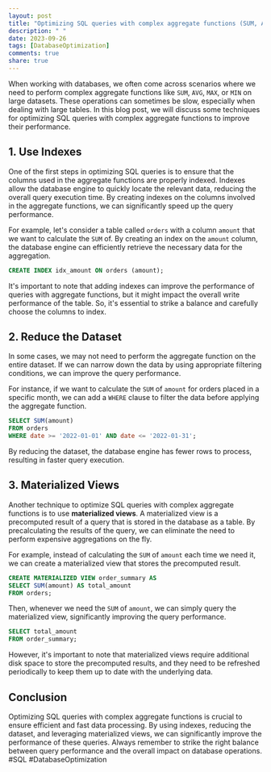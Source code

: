 ```yaml
---
layout: post
title: "Optimizing SQL queries with complex aggregate functions (SUM, AVG, etc.)"
description: " "
date: 2023-09-26
tags: [DatabaseOptimization]
comments: true
share: true
---
```


When working with databases, we often come across scenarios where we need to perform complex aggregate functions like `SUM`, `AVG`, `MAX`, or `MIN` on large datasets. These operations can sometimes be slow, especially when dealing with large tables. In this blog post, we will discuss some techniques for optimizing SQL queries with complex aggregate functions to improve their performance.

## 1. Use Indexes
One of the first steps in optimizing SQL queries is to ensure that the columns used in the aggregate functions are properly indexed. Indexes allow the database engine to quickly locate the relevant data, reducing the overall query execution time. By creating indexes on the columns involved in the aggregate functions, we can significantly speed up the query performance.

For example, let's consider a table called `orders` with a column `amount` that we want to calculate the `SUM` of. By creating an index on the `amount` column, the database engine can efficiently retrieve the necessary data for the aggregation.

```sql
CREATE INDEX idx_amount ON orders (amount);
```

It's important to note that adding indexes can improve the performance of queries with aggregate functions, but it might impact the overall write performance of the table. So, it's essential to strike a balance and carefully choose the columns to index.

## 2. Reduce the Dataset
In some cases, we may not need to perform the aggregate function on the entire dataset. If we can narrow down the data by using appropriate filtering conditions, we can improve the query performance.

For instance, if we want to calculate the `SUM` of `amount` for orders placed in a specific month, we can add a `WHERE` clause to filter the data before applying the aggregate function.

```sql
SELECT SUM(amount) 
FROM orders 
WHERE date >= '2022-01-01' AND date <= '2022-01-31';
```

By reducing the dataset, the database engine has fewer rows to process, resulting in faster query execution.

## 3. Materialized Views
Another technique to optimize SQL queries with complex aggregate functions is to use **materialized views**. A materialized view is a precomputed result of a query that is stored in the database as a table. By precalculating the results of the query, we can eliminate the need to perform expensive aggregations on the fly.

For example, instead of calculating the `SUM` of `amount` each time we need it, we can create a materialized view that stores the precomputed result.

```sql
CREATE MATERIALIZED VIEW order_summary AS
SELECT SUM(amount) AS total_amount
FROM orders;
```

Then, whenever we need the `SUM` of `amount`, we can simply query the materialized view, significantly improving the query performance.

```sql
SELECT total_amount 
FROM order_summary;
```

However, it's important to note that materialized views require additional disk space to store the precomputed results, and they need to be refreshed periodically to keep them up to date with the underlying data.

## Conclusion
Optimizing SQL queries with complex aggregate functions is crucial to ensure efficient and fast data processing. By using indexes, reducing the dataset, and leveraging materialized views, we can significantly improve the performance of these queries. Always remember to strike the right balance between query performance and the overall impact on database operations. #SQL #DatabaseOptimization